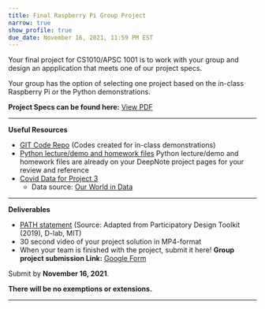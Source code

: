 ```yaml
---
title: Final Raspberry Pi Group Project
narrow: true
show_profile: true
due_date: November 16, 2021, 11:59 PM EST
---
```


Your final project for CS1010/APSC 1001 is to work with your group and design an appplication that meets one of our project specs. 

Your group has the option of selecting one project based on the in-class Raspberry Pi or the Python demonstrations.

**Project Specs can be found here:** <a href="{{ site.baseurl }}/files/FInal_RaspberryPi_Python_Project-Descriptions.pdf" target="_blank">View PDF</a> 

<hr>

**Useful Resources**

<!-- These are some useful libraries for royalty-free images you can use in your apps. -->
<!-- - [The Noun Project](https://thenounproject.com/) -->
<!-- - [Google's Material Icons](https://material.io/resources/icons) -->
<!-- - [Lottie Files Animations](https://lottiefiles.com/) -->

<!-- Here are some handy project templates you may want at some point. -->
<!-- - [Final PowerPoint Template](/files/Final_Project_APSC1.pptx) -->
- [GIT Code Repo](https://github.com/GWU-APSC1001/Fall2021) (Codes created for in-class demonstrations)
- [Python lecture/demo and homework files](/list/labs.html) Python lecture/demo and homework files are already on your DeepNote project pages for your review and reference
- [Covid Data for Project 3](/list/covid-data.html)
    - Data source: [Our World in Data](https://ourworldindata.org/coronavirus)

<hr>

**Deliverables**
- [PATH statement](/files/path_statement.pdf) (Source: Adapted from Participatory Design Toolkit (2019), D-lab, MIT)
- 30 second video of your project solution in MP4-format
- When your team is finished with the project, submit it here! 
**Group project submission Link:** <a href="https://docs.google.com/forms/d/e/1FAIpQLScUggkbSIUup4jBr-ZugkM74gv--JVHpIPAhVK6XxChOOzltg/viewform?usp=sf_link" target="_blank">Google Form</a>

Submit by **November 16, 2021**.

**There will be no exemptions or extensions.**


<hr>

<!-- Submit your team's PowerPoint presentation here by end-of-day **December 3**, 11:59 PM EST.

**PRESENTATION Submission Link:** <a href="https://docs.google.com/forms/d/e/1FAIpQLScvtfKuD1_3GUx0cDizCMcAt_7buuAN9gppHyU0CMY3DPTDOg/viewform" target="_blank">Google Form</a> -->

